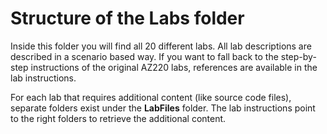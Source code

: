 # Structure of the Labs folder
Inside this folder you will find all 20 different labs. All lab descriptions are described in a scenario based way. If you want to fall back to the step-by-step instructions of the original AZ220 labs, references are available in the lab instructions.

For each lab that requires additional content (like source code files), separate folders exist under the **LabFiles** folder. The lab instructions point to the right folders to retrieve the additional content.